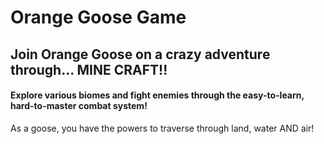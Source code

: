 # Orange Goose Game
 
## Join Orange Goose on a crazy adventure through... MINE CRAFT!!

#### Explore various biomes and fight enemies through the easy-to-learn, hard-to-master combat system!

​As a goose, you have the powers to traverse through land, water AND air!
